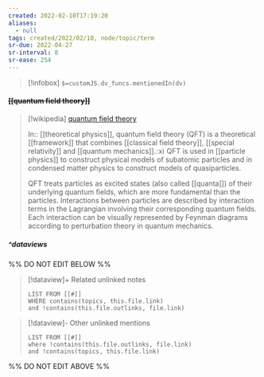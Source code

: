 ```yaml
---
created: 2022-02-10T17:19:20 
aliases:
  - null
tags: created/2022/02/10, node/topic/term
sr-due: 2022-04-27
sr-interval: 8
sr-ease: 254
---
```

> [!infobox]
`$=customJS.dv_funcs.mentionedIn(dv)`

#### <s class="topic-title">[[quantum field theory]]</s>

> [!wikipedia] [quantum field theory](https://en.wikipedia.org/wiki/Quantum%20field%20theory)
> 
> In:: [[theoretical physics]],
> quantum field theory (QFT) is a theoretical [[framework]] that combines [[classical field theory]], [[special relativity]] and [[quantum mechanics]].: xi  QFT is used in [[particle physics]] to construct physical models of subatomic particles and in condensed matter physics to construct models of quasiparticles.
> 
> QFT treats particles as excited states (also called [[quanta]]) of their underlying quantum fields, which are more fundamental than the particles. Interactions between particles are described by interaction terms in the Lagrangian involving their corresponding quantum fields. Each interaction can be visually represented by Feynman diagrams according to perturbation theory in quantum mechanics.
>

##### ^dataviews

%% DO NOT EDIT BELOW %%
> [!dataview]+ Related unlinked notes
> ```dataview
> LIST FROM [[#]]
> WHERE contains(topics, this.file.link)
> and !contains(this.file.outlinks, file.link)
> ```
 
> [!dataview]- Other unlinked mentions
> ```dataview
> LIST FROM [[#]]
> where !contains(this.file.outlinks, file.link)
> and !contains(topics, this.file.link)
> ```

%% DO NOT EDIT ABOVE %%